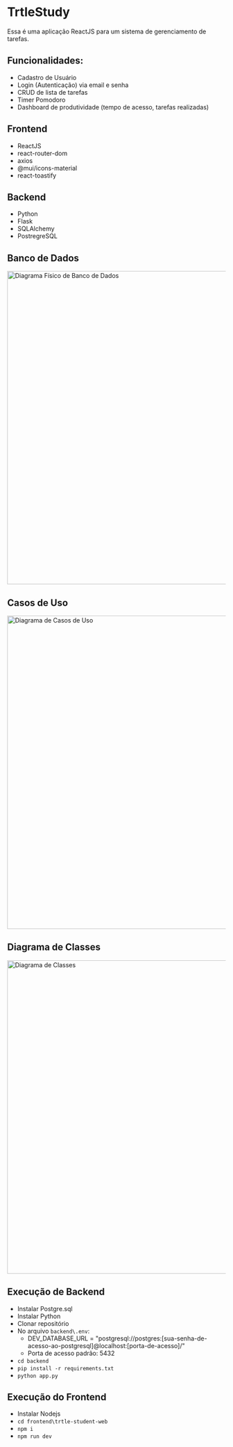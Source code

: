 # TrtleStudy

Essa é uma aplicação ReactJS para um sistema de gerenciamento de tarefas.

## Funcionalidades:

- Cadastro de Usuário
- Login (Autenticação) via email e senha
- CRUD de lista de tarefas
- Timer Pomodoro
- Dashboard de produtividade (tempo de acesso, tarefas realizadas)

## Frontend

- ReactJS
- react-router-dom
- axios
- @mui/icons-material
- react-toastify

## Backend

- Python
- Flask
- SQLAlchemy
- PostregreSQL

## Banco de Dados
<img width="720" alt="Diagrama Físico de Banco de Dados" src="https://github.com/user-attachments/assets/b9aa3702-f860-4e55-9edc-eda90e5a0196" />

## Casos de Uso
<img width="720" alt="Diagrama de Casos de Uso" src="https://github.com/user-attachments/assets/1d796904-767b-4170-842b-b8381050f475" />

## Diagrama de Classes
<img width="720"  alt="Diagrama de Classes" src="https://github.com/user-attachments/assets/912fdefd-f6c5-457e-9e2a-c18bc75a4185" />

## Execução de Backend
- Instalar Postgre.sql
- Instalar Python
- Clonar repositório
- No arquivo `backend\.env`:
  * DEV_DATABASE_URL = "postgresql://postgres:[sua-senha-de-acesso-ao-postgresql]@localhost:[porta-de-acesso]/"
  * Porta de acesso padrão: 5432
- `cd backend`
- `pip install -r requirements.txt`
- `python app.py`

## Execução do Frontend
- Instalar Nodejs
- `cd frontend\trtle-student-web`
- `npm i`
- `npm run dev`
